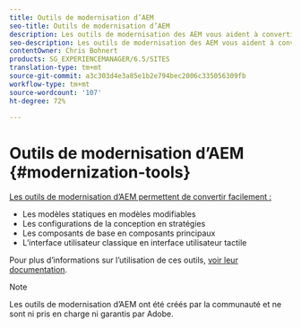 ```yaml
---
title: Outils de modernisation d’AEM
seo-title: Outils de modernisation d’AEM
description: Les outils de modernisation des AEM vous aident à convertir vos anciennes AEM en nouvelles technologies
seo-description: Les outils de modernisation des AEM vous aident à convertir facilement vos fonctions d'AEM héritées aux technologies les plus récentes
contentOwner: Chris Bohnert
products: SG_EXPERIENCEMANAGER/6.5/SITES
translation-type: tm+mt
source-git-commit: a3c303d4e3a85e1b2e794bec2006c335056309fb
workflow-type: tm+mt
source-wordcount: '107'
ht-degree: 72%

---
```



# Outils de modernisation d’AEM {#modernization-tools}

[Les outils de modernisation d’AEM permettent de convertir facilement :](http://opensource.adobe.com/aem-modernize-tools/)

* [](page-templates-static.md)Les modèles statiques en modèles modifiables[](page-templates-editable.md)
* [](page-templates-static.md)Les configurations de la conception en stratégies[](page-templates-editable.md)
* [](/help/sites-authoring/default-components-foundation.md)Les composants de base en composants principaux[](https://docs.adobe.com/content/help/fr-FR/experience-manager-core-components/using/introduction.html)
* [](website.md)L’interface utilisateur classique en interface utilisateur tactile[](touch-ui-concepts.md)

Pour plus d’informations sur l’utilisation de ces outils, [voir leur documentation](http://opensource.adobe.com/aem-modernize-tools/).

>[!NOTE]
>
>Les outils de modernisation d’AEM ont été créés par la communauté et ne sont ni pris en charge ni garantis par Adobe.